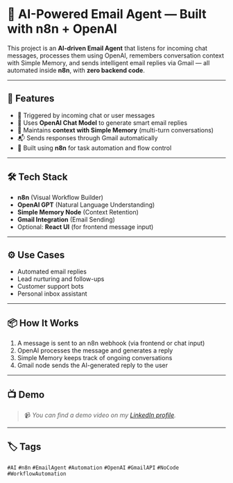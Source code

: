 # 🤖 AI-Powered Email Agent — Built with n8n + OpenAI

This project is an **AI-driven Email Agent** that listens for incoming chat messages, processes them using OpenAI, remembers conversation context with Simple Memory, and sends intelligent email replies via Gmail — all automated inside **n8n**, with **zero backend code**.

---

## 🚀 Features

* 🔁 Triggered by incoming chat or user messages
* 🧠 Uses **OpenAI Chat Model** to generate smart email replies
* 💬 Maintains **context with Simple Memory** (multi-turn conversations)
* 📬 Sends responses through Gmail automatically
* 🧩 Built using **n8n** for task automation and flow control

---

## 🛠️ Tech Stack

* **n8n** (Visual Workflow Builder)
* **OpenAI GPT** (Natural Language Understanding)
* **Simple Memory Node** (Context Retention)
* **Gmail Integration** (Email Sending)
* Optional: **React UI** (for frontend message input)

---

## ⚙️ Use Cases

* Automated email replies
* Lead nurturing and follow-ups
* Customer support bots
* Personal inbox assistant

---

## 📦 How It Works

1. A message is sent to an n8n webhook (via frontend or chat input)
2. OpenAI processes the message and generates a reply
3. Simple Memory keeps track of ongoing conversations
4. Gmail node sends the AI-generated reply to the user

---

## 📺 Demo

> 📹 *You can find a demo video on my [LinkedIn profile](https://www.linkedin.com/in/chanchal-kumari-219aba335/).*
>

---

## 🏷️ Tags

`#AI` `#n8n` `#EmailAgent` `#Automation` `#OpenAI` `#GmailAPI` `#NoCode` `#WorkflowAutomation`
